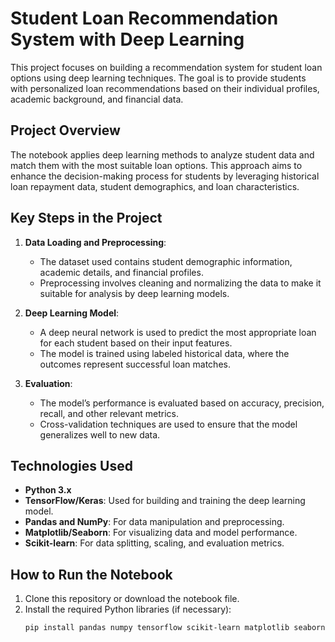 # Student Loan Recommendation System with Deep Learning

This project focuses on building a recommendation system for student loan options using deep learning techniques. The goal is to provide students with personalized loan recommendations based on their individual profiles, academic background, and financial data.

## Project Overview

The notebook applies deep learning methods to analyze student data and match them with the most suitable loan options. This approach aims to enhance the decision-making process for students by leveraging historical loan repayment data, student demographics, and loan characteristics.

## Key Steps in the Project

1. **Data Loading and Preprocessing**:
   - The dataset used contains student demographic information, academic details, and financial profiles.
   - Preprocessing involves cleaning and normalizing the data to make it suitable for analysis by deep learning models.

2. **Deep Learning Model**:
   - A deep neural network is used to predict the most appropriate loan for each student based on their input features.
   - The model is trained using labeled historical data, where the outcomes represent successful loan matches.

3. **Evaluation**:
   - The model’s performance is evaluated based on accuracy, precision, recall, and other relevant metrics.
   - Cross-validation techniques are used to ensure that the model generalizes well to new data.

## Technologies Used

- **Python 3.x**
- **TensorFlow/Keras**: Used for building and training the deep learning model.
- **Pandas and NumPy**: For data manipulation and preprocessing.
- **Matplotlib/Seaborn**: For visualizing data and model performance.
- **Scikit-learn**: For data splitting, scaling, and evaluation metrics.

## How to Run the Notebook

1. Clone this repository or download the notebook file.
2. Install the required Python libraries (if necessary):
   ```bash
   pip install pandas numpy tensorflow scikit-learn matplotlib seaborn
